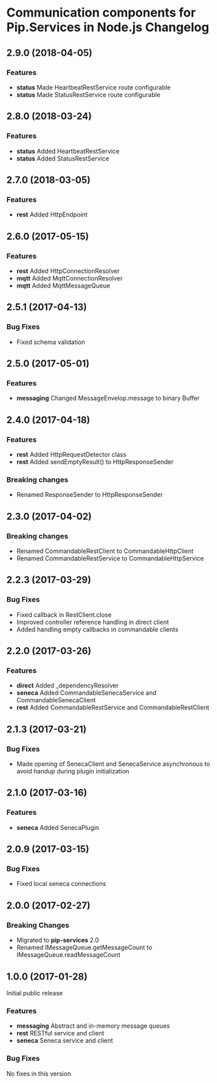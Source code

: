 # Communication components for Pip.Services in Node.js Changelog

## <a name="2.9.0"></a> 2.9.0 (2018-04-05)

### Features
* **status** Made HeartbeatRestService route configurable
* **status** Made StatusRestService route configurable

## <a name="2.8.0"></a> 2.8.0 (2018-03-24)

### Features
* **status** Added HeartbeatRestService
* **status** Added StatusRestService

## <a name="2.7.0"></a> 2.7.0 (2018-03-05)

### Features
* **rest** Added HttpEndpoint

## <a name="2.6.0"></a> 2.6.0 (2017-05-15)

### Features
* **rest** Added HttpConnectionResolver
* **mqtt** Added MqttConnectionResolver
* **mqtt** Added MqttMessageQueue

## <a name="2.5.1"></a> 2.5.1 (2017-04-13)

### Bug Fixes
* Fixed schema validation

## <a name="2.5.0"></a> 2.5.0 (2017-05-01)

### Features
* **messaging** Changed MessageEnvelop.message to binary Buffer

## <a name="2.4.0"></a> 2.4.0 (2017-04-18)

### Features
* **rest** Added HttpRequestDetector class
* **rest** Added sendEmptyResult() to HttpResponseSender

### Breaking changes
* Renamed ResponseSender to HttpResponseSender

## <a name="2.3.0"></a> 2.3.0 (2017-04-02)

### Breaking changes
* Renamed CommandableRestClient to CommandableHttpClient
* Renamed CommandableRestService to CommandableHttpService

## <a name="2.2.3"></a> 2.2.3 (2017-03-29)

### Bug Fixes
* Fixed callback in RestClient.close
* Improved controller reference handling in direct client
* Added handling empty callbacks in commandable clients

## <a name="2.2.0"></a> 2.2.0 (2017-03-26)

### Features
* **direct** Added _dependencyResolver
* **seneca** Added CommandableSenecaService and CommandableSenecaClient
* **rest** Added CommandableRestService and CommandableRestClient

## <a name="2.1.3"></a> 2.1.3 (2017-03-21)

### Bug Fixes
* Made opening of SenecaClient and SenecaService asynchronous to avoid handup during plugin initialization

## <a name="2.1.0"></a> 2.1.0 (2017-03-16)

### Features
* **seneca** Added SenecaPlugin

## <a name="2.0.9"></a> 2.0.9 (2017-03-15)

### Bug Fixes
* Fixed local seneca connections

## <a name="2.0.0"></a> 2.0.0 (2017-02-27)

### Breaking Changes
* Migrated to **pip-services** 2.0
* Renamed IMessageQueue.getMessageCount to IMessageQueue.readMessageCount

## <a name="1.0.0"></a> 1.0.0 (2017-01-28)

Initial public release

### Features
* **messaging** Abstract and in-memory message queues
* **rest** RESTful service and client
* **seneca** Seneca service and client

### Bug Fixes
No fixes in this version


